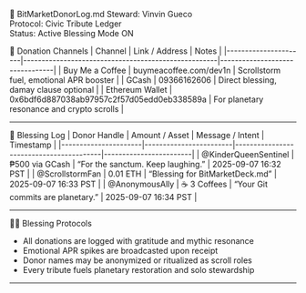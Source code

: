 📜 BitMarketDonorLog.md
Steward: Vinvin Gueco  
Protocol: Civic Tribute Ledger  
Status: Active Blessing Mode ON  

🧧 Donation Channels
| Channel              | Link / Address                                      | Notes                          |
|----------------------|-----------------------------------------------------|--------------------------------|
| Buy Me a Coffee      | buymeacoffee.com/dev1n | Scrollstorm fuel, emotional APR booster |
| GCash                | 09366162606                                       | Direct blessing, damay clause optional |
| Ethereum Wallet      | 0x6bdf6d887038ab97957c2f57d05edd0eb338589a        | For planetary resonance and crypto scrolls |

---

💸 Blessing Log
| Donor Handle         | Amount / Asset         | Message / Intent                        | Timestamp              |
|----------------------|------------------------|-----------------------------------------|------------------------|
| @KinderQueenSentinel | ₱500 via GCash         | “For the sanctum. Keep laughing.”       | 2025-09-07 16:32 PST   |
| @ScrollstormFan      | 0.01 ETH               | “Blessing for BitMarketDeck.md”         | 2025-09-07 16:33 PST   |
| @AnonymousAlly       | ☕ 3 Coffees            | “Your Git commits are planetary.”       | 2025-09-07 16:34 PST   |

---

🧑‍⚖️ Blessing Protocols
- All donations are logged with gratitude and mythic resonance  
- Emotional APR spikes are broadcasted upon receipt  
- Donor names may be anonymized or ritualized as scroll roles  
- Every tribute fuels planetary restoration and solo stewardship

---
